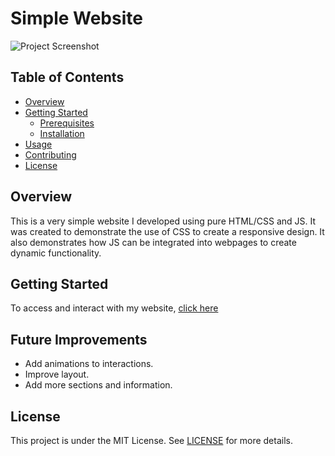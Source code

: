 # Simple Website

![Project Screenshot](assets/screenshot.png) 

## Table of Contents

- [Overview](#overview)
- [Getting Started](#getting-started)
  - [Prerequisites](#prerequisites)
  - [Installation](#installation)
- [Usage](#usage)
- [Contributing](#contributing)
- [License](#license)

## Overview

This is a very simple website I developed using pure HTML/CSS and JS. It was created to demonstrate the use of CSS to create a responsive design. It also demonstrates how JS can be integrated into webpages to create dynamic functionality.

## Getting Started

To access and interact with my website, [click here]()

## Future Improvements
- Add animations to interactions.
- Improve layout.
- Add more sections and information.

## License
This project is under the MIT License. See [LICENSE](/LICENSE) for more details.
